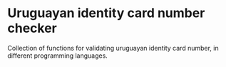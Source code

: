 Uruguayan identity card number checker
==================

Collection of  functions for  validating uruguayan identity card number, in different programming languages.